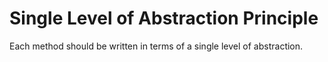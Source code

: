 # Single Level of Abstraction Principle
Each method should be written in terms of a single level of abstraction.
